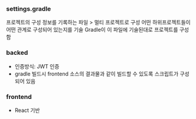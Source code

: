 ### settings.gradle
프로젝트의 구성 정보를 기록하는 파일 > 멀티 프로젝트로 구성
어떤 하위프로젝트들이 어떤 관계로 구성되어 있는지를 기술
Gradle이 이 파일에 기술된대로 프로젝트를 구성함

### backed
- 인증방식: JWT 인증
- gradle 빌드시 frontend 소스의 결과물과 같이 빌드할 수 있도록 스크립트가 구성되어 있음

### frontend
- React 기반
